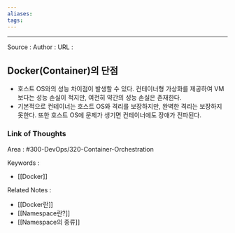 ```yaml
---
aliases: 
tags:
---
```



---


Source :
Author : 
URL :

## Docker(Container)의 단점
- 호스트 OS와의 성능 차이점이 발생할 수 있다. 컨테이너형 가상화를 제공하여 VM보다는 성능 손실이 적지만, 여전히 약간의 성능 손실은 존재한다.
- 기본적으로 컨테이너는 호스트 OS와 격리를 보장하지만, 완벽한 격리는 보장하지 못한다. 또한 호스트 OS에 문제가 생기면 컨테이너에도 장애가 전파된다.

### Link of Thoughts
Area : #300-DevOps/320-Container-Orchestration 

Keywords :
- [[Docker]]

Related Notes : 
- [[Docker란]]
- [[Namespace란?]]
- [[Namespace의 종류]]